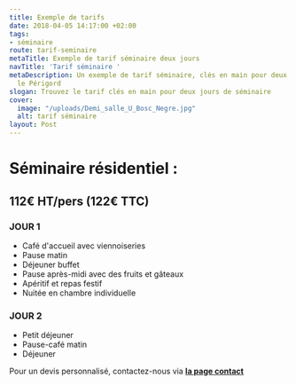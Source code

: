 ```yaml
---
title: Exemple de tarifs
date: 2018-04-05 14:17:00 +02:00
tags:
- séminaire
route: tarif-seminaire
metaTitle: Exemple de tarif séminaire deux jours
navTitle: 'Tarif séminaire '
metaDescription: Un exemple de tarif séminaire, clés en main pour deux jours dans
  le Périgord
slogan: Trouvez le tarif clés en main pour deux jours de séminaire
cover:
  image: "/uploads/Demi_salle_U_Bosc_Negre.jpg"
  alt: tarif séminaire
layout: Post
---
```


# Séminaire résidentiel : 

## 112€ HT/pers (122€ TTC)

### JOUR 1
* Café d'accueil avec viennoiseries
* Pause matin
* Déjeuner buffet
* Pause après-midi avec des fruits et gâteaux
* Apéritif et repas festif
* Nuitée en chambre individuelle

### JOUR 2
* Petit déjeuner
* Pause-café matin
* Déjeuner

Pour un devis personnalisé, contactez-nous via [**la page contact**](https://www.boscnegre-vacances.com/contact/)
